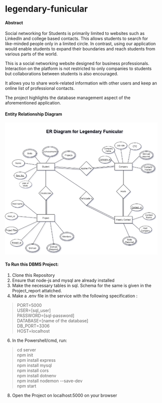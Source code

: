 # legendary-funicular

#### Abstract

Social networking for Students is primarily limited to websites
such as LinkedIn and college based contacts. This allows students to search for like-minded people only in a limited circle. In contrast, using our application would enable students to expand their boundaries and reach students from various parts of the world.

This is a social networking website designed for business professionals. Interaction on the platform is not restricted to only companies to students but collaborations between students is also encouraged. 

It allows you to share work-related information with other users and keep an online list of professional contacts. 

The project highlights the database management aspect of the aforementioned application.

#### Entity Relationship Diagram
![E-R Diagram](https://github.com/Shreyas0812/legendary-funicular/blob/main/DBMS%20Project%20ER%20Diagram%20Legendary%20Funicular.png)

#### To Run this DBMS Project:
1. Clone this Repository
2. Ensure that node-js and mysql are already installed
3. Make the necessary tables in sql. Schema for the same is given in the Project_report attatched.
5. Make a .env file in the service with the following specification :
> PORT=5000 <br />
> USER=[sql_user] <br />
> PASSWORD=[sql-password] <br />
> DATABASE=[name of the database] <br />
> DB_PORT=3306 <br />
> HOST=localhost <br />
6. In the Powershell/cmd, run: 
> cd server <br />
> npm init <br />
> npm install express <br />
> npm install mysql <br />
> npm install cors <br />
> npm install dotnenv <br />
> npm install nodemon --save-dev <br />
> npm start <br />
8. Open the Project on localhost:5000 on your browser
